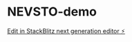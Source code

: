 # NEVSTO-demo

[Edit in StackBlitz next generation editor ⚡️](https://stackblitz.com/~/github.com/blakeheflin/NEVSTO-demo)
